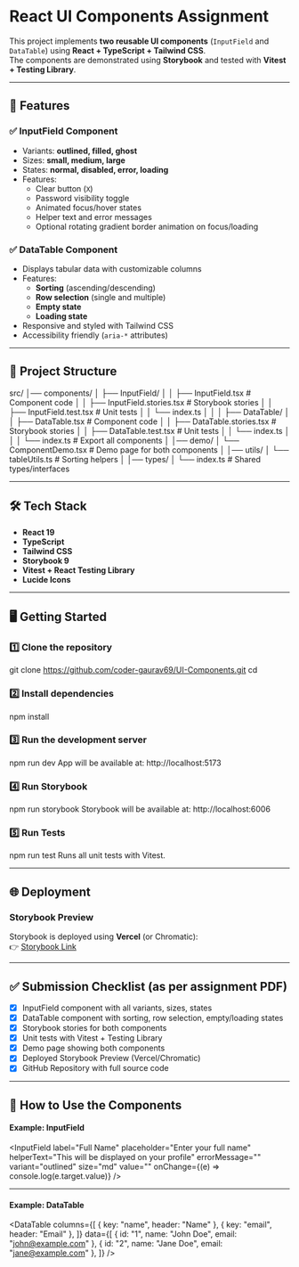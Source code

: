 # React UI Components Assignment

This project implements **two reusable UI components** (`InputField` and `DataTable`) using **React + TypeScript + Tailwind CSS**.  
The components are demonstrated using **Storybook** and tested with **Vitest + Testing Library**.  

---

## 🚀 Features

### ✅ InputField Component
- Variants: **outlined, filled, ghost**
- Sizes: **small, medium, large**
- States: **normal, disabled, error, loading**
- Features:
  - Clear button (`X`)
  - Password visibility toggle
  - Animated focus/hover states
  - Helper text and error messages
  - Optional rotating gradient border animation on focus/loading

### ✅ DataTable Component
- Displays tabular data with customizable columns
- Features:
  - **Sorting** (ascending/descending)
  - **Row selection** (single and multiple)
  - **Empty state**
  - **Loading state**
- Responsive and styled with Tailwind CSS
- Accessibility friendly (`aria-*` attributes)

---

## 📂 Project Structure

src/
│── components/
│   ├── InputField/
│   │   ├── InputField.tsx          # Component code
│   │   ├── InputField.stories.tsx  # Storybook stories
│   │   ├── InputField.test.tsx     # Unit tests
│   │   └── index.ts
│   │
│   ├── DataTable/
│   │   ├── DataTable.tsx           # Component code
│   │   ├── DataTable.stories.tsx   # Storybook stories
│   │   ├── DataTable.test.tsx      # Unit tests
│   │   └── index.ts
│   │
│   └── index.ts                    # Export all components
│
│── demo/
│   └── ComponentDemo.tsx           # Demo page for both components
│
│── utils/
│   └── tableUtils.ts               # Sorting helpers
│
│── types/
│   └── index.ts                    # Shared types/interfaces

---

## 🛠️ Tech Stack
- **React 19**
- **TypeScript**
- **Tailwind CSS**
- **Storybook 9**
- **Vitest + React Testing Library**
- **Lucide Icons**

---

## 🖥️ Getting Started

### 1️⃣ Clone the repository
git clone https://github.com/coder-gaurav69/UI-Components.git
cd <your-repo>

### 2️⃣ Install dependencies
npm install

### 3️⃣ Run the development server
npm run dev
App will be available at: http://localhost:5173

### 4️⃣ Run Storybook
npm run storybook
Storybook will be available at: http://localhost:6006

### 5️⃣ Run Tests
npm run test
Runs all unit tests with Vitest.

---

## 🌐 Deployment

### Storybook Preview
Storybook is deployed using **Vercel** (or Chromatic):  
👉 [Storybook Link](https://ui-components-ruddy.vercel.app)

---

## ✅ Submission Checklist (as per assignment PDF)
- [x] InputField component with all variants, sizes, states
- [x] DataTable component with sorting, row selection, empty/loading states
- [x] Storybook stories for both components
- [x] Unit tests with Vitest + Testing Library
- [x] Demo page showing both components
- [x] Deployed Storybook Preview (Vercel/Chromatic)
- [x] GitHub Repository with full source code

---

## 📖 How to Use the Components

#### Example: InputField
<InputField
  label="Full Name"
  placeholder="Enter your full name"
  helperText="This will be displayed on your profile"
  errorMessage=""
  variant="outlined"
  size="md"
  value=""
  onChange={(e) => console.log(e.target.value)}
/>


---

#### Example: DataTable
<DataTable 
  columns={[
    { key: "name", header: "Name" },
    { key: "email", header: "Email" },
  ]}
  data={[
    { id: "1", name: "John Doe", email: "john@example.com" },
    { id: "2", name: "Jane Doe", email: "jane@example.com" },
  ]}
/>


